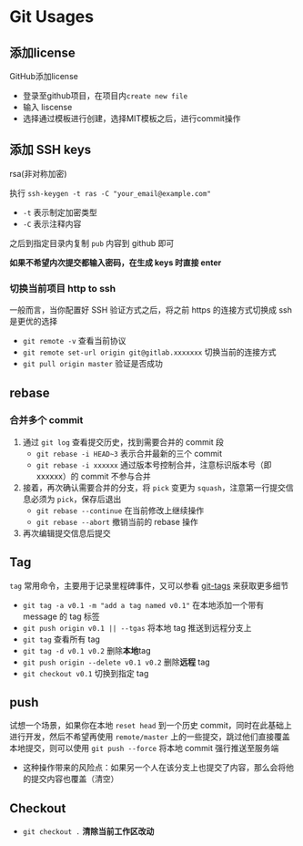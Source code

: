 # Git Usages


## 添加license

GitHub添加license

- 登录至github项目，在项目内`create new file`
- 输入 liscense
- 选择通过模板进行创建，选择MIT模板之后，进行commit操作



## 添加 SSH keys

rsa(非对称加密)

执行 `ssh-keygen -t ras -C "your_email@example.com"`

- `-t` 表示制定加密类型
- `-C` 表示注释内容

之后到指定目录内复制 `pub` 内容到 github 即可

**如果不希望内次提交都输入密码，在生成 keys 时直接 enter**

### 切换当前项目 http to ssh

一般而言，当你配置好 SSH 验证方式之后，将之前 https 的连接方式切换成 ssh 是更优的选择

- `git remote -v` 查看当前协议
- `git remote set-url origin git@gitlab.xxxxxxx` 切换当前的连接方式
- `git pull origin master` 验证是否成功





## rebase

### 合并多个 commit

1. 通过 `git log` 查看提交历史，找到需要合并的 commit 段
	- `git rebase -i HEAD~3` 表示合并最新的三个 commit
	- `git rebase -i xxxxxx` 通过版本号控制合并，注意标识版本号（即 xxxxxx）的 commit 不参与合并
2. 接着，再次确认需要合并的分支，将 `pick` 变更为 `squash`，注意第一行提交信息必须为 `pick`，保存后退出
	- `git rebase --continue` 在当前修改上继续操作
	- `git rebase --abort` 撤销当前的 rebase 操作
3. 再次编辑提交信息后提交



## Tag

`tag` 常用命令，主要用于记录里程碑事件，又可以参看 [git-tags](https://git-scm.com/book/en/v2/Git-Basics-Tagging) 来获取更多细节

- `git tag -a v0.1 -m "add a tag named v0.1"` 在本地添加一个带有 message 的 tag 标签
- `git push origin v0.1 || --tgas` 将本地 tag 推送到远程分支上
- `git tag` 查看所有 tag
- `git tag -d v0.1 v0.2` 删除**本地**tag
- `git push origin --delete v0.1 v0.2` 删除**远程** tag
- `git checkout v0.1` 切换到指定 tag



## push

试想一个场景，如果你在本地 `reset head` 到一个历史 commit，同时在此基础上进行开发，然后不希望再使用 `remote/master` 上的一些提交，跳过他们直接覆盖本地提交，则可以使用 `git push --force` 将本地 commit 强行推送至服务端

- 这种操作带来的风险点：如果另一个人在该分支上也提交了内容，那么会将他的提交内容也覆盖（清空）



## Checkout

- `git checkout .` **清除当前工作区改动**

